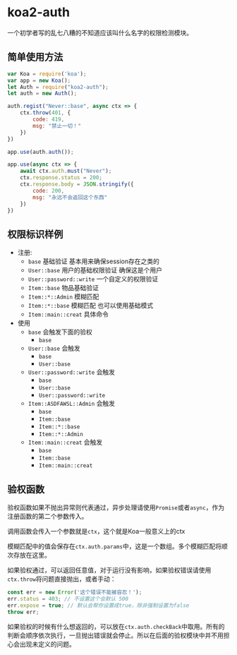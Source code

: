 koa2-auth
====

一个初学者写的乱七八糟的不知道应该叫什么名字的权限检测模块。

## 简单使用方法

```js
var Koa = require('koa');
var app = new Koa();
let Auth = require("koa2-auth");
let auth = new Auth();

auth.regist("Never::base", async ctx => {
    ctx.throw(401, {
        code: 419,
        msg: "禁止一切！"
    })
})

app.use(auth.auth());

app.use(async ctx => {
    await ctx.auth.must("Never");
    ctx.response.status = 200;
    ctx.response.body = JSON.stringify({
        code: 200,
        msg: "永远不会返回这个东西"
    })
})
```

## 权限标识样例

- 注册:
  - `base` 基础验证 基本用来确保session存在之类的
  - `User::base` 用户的基础权限验证 确保这是个用户
  - `User::password::write` 一个自定义的权限验证
  - `Item::base` 物品基础验证
  - `Item::*::Admin` 模糊匹配
  - `Item::*::base` 模糊匹配 也可以使用基础模式
  - `Item::main::creat` 具体命令
- 使用
  - `base` 会触发下面的验权
    - `base`
  - `User::base` 会触发
    - `base`
    - `User::base`
  - `User::password::write` 会触发
    - `base`
    - `User::base`
    - `User::password::write`
  - `Item::ASDFAWSL::Admin` 会触发
    - `base`
    - `Item::base`
    - `Item::*::base`
    - `Item::*::Admin`
  - `Item::main::creat` 会触发
    - `base`
    - `Item::base`
    - `Item::main::creat`

## 验权函数

验权函数如果不抛出异常则代表通过，异步处理请使用`Promise`或者`async`，作为注册函数的第二个参数传入。

调用函数会传入一个参数就是`ctx`，这个就是Koa一般意义上的ctx

模糊匹配中的值会保存在`ctx.auth.params`中，这是一个数组。多个模糊匹配将顺次存放在这里。

如果验权通过，可以返回任意值，对于运行没有影响，如果验权错误请使用`ctx.throw`将问题直接抛出，或者手动：

```js
const err = new Error('这个错误不能被容忍！');
err.status = 403; // 不设置这个会默认 500
err.expose = true; // 默认会帮你设置成true，除非强制设置为false
throw err;
```

如果验权的时候有什么想返回的，可以放在`ctx.auth.checkBack`中取用。所有的判断会顺序依次执行，一旦抛出错误就会停止。所以在后面的验权模块中并不用担心会出现未定义的问题。